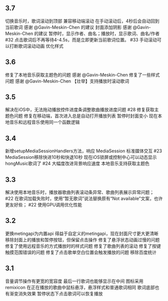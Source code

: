## 3.7
切换音乐时，歌词滚动到顶部
兼容移动端滚动
在手动滚动后，4秒后会自动回到当前歌词 感谢 @Gavin-Meskin-Chen 的建议
封面添加阴影 感谢 @Gavin-Meskin-Chen 的建议
暂停时，显示作者、曲名；播放时，显示歌词、曲名/作者 #32 
点击歌词后不再等待4-4.5s，而是立即更新当前歌词位置。 #33 
手动滚动可以打断歌词滚动动画
优化样式

## 3.6
修复了本地音乐获取主题色的问题 感谢 @Gavin-Meskin-Chen
修复了一些样式问题 感谢 @Gavin-Meskin-Chen
【壮举】支持播放时滚动歌词

## 3.5
解决在iOS中，无法拖动播放控件进度条调整歌曲播放进度问题 #28
修复获取主题色问题
修复在移动端，首次进入总是自动打开播放列表
暂停时封面变小
现在本地音乐和远程音乐使用同一个函数逻辑

## 3.4
新增setupMediaSessionHandlers方法，响应 MediaSession 标准媒体交互 #23
MediaSession移除快进10秒和快退10秒
现在iOS锁屏或控制中心可以动态显示hongMusic歌词了 #24
大幅度改进背景响应速度
本地音乐支持获取主题色

## 3.3
解决使用本地音乐时，播放器歌曲列表滚动条异常、歌曲列表展示异常问题； #22
在歌词加载失败时，使用“暂无歌词”说法替换原有“Not available”文案，也许更友好些； #22
使用GPU调用优化性能

## 3.2
更换metingapi为内置api
得益于自定义的metingapi，现在封面尺寸更大更清晰
移除封面上的播放和暂停按钮，但保留点击操作
修复了悬浮状态动画过慢的问题
修复了使用远程音乐的方式播放时的样式问题
修复了歌曲列表的滚动
修复了按键触摸范围错误的问题
修复了点击歌单空白位置会触发播放的问题
移除百度统计

## 3.1

音量调节操作有更宽的宽容度
最后一行歌词也能够显示在中间
图标采用remixicon
在正在播放的歌曲中鼠标悬浮，悬浮样式和普通歌词相同
歌词底部也有渐变消失效果
暂停状态下点击歌词可以恢复播放